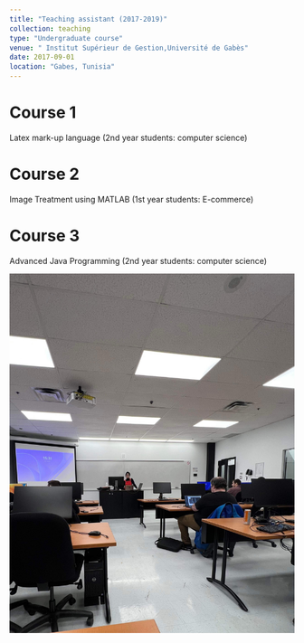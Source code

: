 ```yaml
---
title: "Teaching assistant (2017-2019)"
collection: teaching
type: "Undergraduate course"
venue: " Institut Supérieur de Gestion,Université de Gabès"
date: 2017-09-01 
location: "Gabes, Tunisia"
---
```


Course 1
======
Latex mark-up language (2nd year students: computer science)

Course 2
======
Image Treatment using MATLAB (1st year students: E-commerce)

Course 3
======
Advanced Java Programming (2nd year students: computer science)


![Alt text for the image](images/teaching.png)
